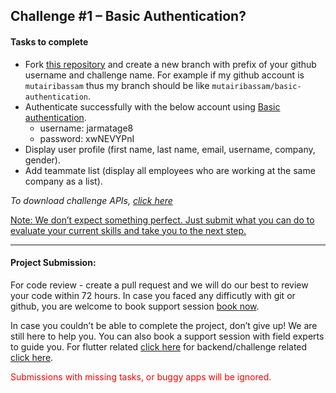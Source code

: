 ## Challenge #1 – Basic Authentication?

#### Tasks to complete

- Fork [this repository](https://github.com/bepitome/flutter-basic-authentication-challenge) and create a new branch with prefix of your github username and challenge name. For example if my github account is `mutairibassam` thus my branch should be like `mutairibassam/basic-authentication`.
- Authenticate successfully with the below account using [Basic authentication](https://en.wikipedia.org/wiki/Basic_access_authentication).
  - username: jarmatage8
  - password: xwNEVYPnI
- Display user profile (first name, last name, email, username, company, gender).
- Add teammate list (display all employees who are working at the same company as a list).

_To download challenge APIs, [click here](http://161.35.99.225/api/v1/public/postman)_

<u>Note: We don’t expect something perfect. Just submit what you can do to evaluate your current skills and take you to the next step.</u>

---

#### Project Submission:

For code review - create a pull request and we will do our best to review your code within 72 hours. In case you faced any difficutly with git or github, you are welcome to book support session [book now](https://calendly.com/mutairibassam).

In case you couldn’t be able to complete the project, don’t give up! We are still here to help you. You can also book a support session with field experts to guide you. For flutter related [click here](https://calendly.com/adnsawas) for backend/challenge related [click here](https://calendly.com/mutairibassam).

<p style="color:red">Submissions with missing tasks, or buggy apps will be ignored.</p>
